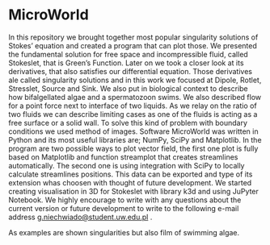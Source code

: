 # MicroWorld
In this repository we brought together most popular singularity solutions of Stokes’
equation and created a program that can plot those. 
We presented the fundamental solution for free space and incompressible fluid, called Stokeslet, that is Green’s Function. 
Later on we took a closer look at its derivatives, that also satisfies our differential equation. 
Those derivatives ale called singularity solutions and in this work we focused at Dipole, Rotlet,
Stresslet, Source and Sink. We also put in biological context to describe how bifalgellated
algae and a spermatozoon swims.
We also described flow for a point force next to interface of two liquids. As we relay on the
ratio of two fluids we can describe limiting cases as one of the fluids is acting as a free surface
or a solid wall. To solve this kind of problem with boundary conditions we used method of
images.
Software MicroWorld was written in Python and its most useful libraries are; NumPy, SciPy
and Matplotlib. In the program are two possible ways to plot vector field, the first one plot
is fully based on Matplotlib and function streamplot that creates streamlines automatically.
The second one is using integration with SciPy to locally calculate streamlines positions. This
data can be exported and type of its extension whas choosen with thought of future development.
We started creating visualisation in 3D for Stokeslet with library k3d and using JuPyter Notebook.
We highly encourage to write with any questions about the current version or future development 
to write to the following e-mail address g.niechwiado@student.uw.edu.pl .

As examples are shown singularities but also film of swimming algae.

